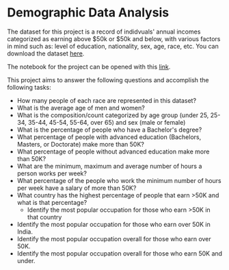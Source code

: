 # Demographic Data Analysis
The dataset for this project is a record of indidvuals' annual incomes categorized as earning above $50k or $50k and below, with various factors in mind such as: level of education, nationality, sex, age, race, etc. You can download the dataset [here](https://www.kaggle.com/datasets/wenruliu/adult-income-dataset).

The notebook for the project can be opened with this [link](https://github.com/Binyoh1/Demographic-Data-Analysis/blob/main/notebook.ipynb).

This project aims to answer the following questions and accomplish the following tasks:
- How many people of each race are represented in this dataset?
- What is the average age of men and women?
- What is the composition/count categorized by age group (under 25, 25-34, 35-44, 45-54, 55-64, over 65) and sex (male or female)
- What is the percentage of people who have a Bachelor's degree?
- What percentage of people with advanced education (Bachelors, Masters, or Doctorate) make more than 50K?
- What percentage of people without advanced education make more than 50K?
- What are the minimum, maximum and average number of hours a person works per week?
- What percentage of the people who work the minimum number of hours per week have a salary of more than 50K?
- What country has the highest percentage of people that earn >50K and what is that percentage?
  - Identify the most popular occupation for those who earn >50K in that country
- Identify the most popular occupation for those who earn over 50K in India.
- Identify the most popular occupation overall for those who earn over 50K.
- Identify the most popular occupation overall for those who earn 50K and under.
